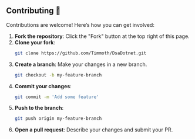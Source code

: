 ## Contributing 🙏

Contributions are welcome! Here’s how you can get involved:

1. **Fork the repository**: Click the "Fork" button at the top right of this page.
2. **Clone your fork**:
   ```bash
   git clone https://github.com/Timmoth/DsaDotnet.git
   ```
3. **Create a branch**: Make your changes in a new branch.
   ```bash
   git checkout -b my-feature-branch
   ```
4. **Commit your changes**:
   ```bash
   git commit -m 'Add some feature'
   ```
5. **Push to the branch**:
   ```bash
   git push origin my-feature-branch
   ```
6. **Open a pull request**: Describe your changes and submit your PR.
